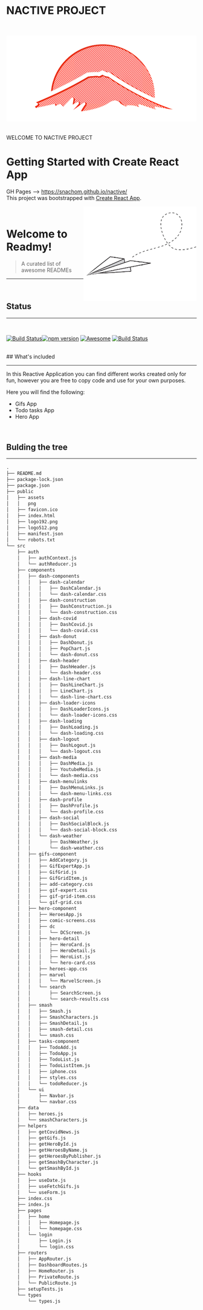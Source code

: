 # NACTIVE PROJECT
<br>

![Logo](./docs/logo192.png)

<br>
WELCOME TO NACTIVE PROJECT

<br>

# Getting Started with Create React App

GH Pages --> https://snachom.github.io/nactive/
<br/>
This project was bootstrapped with [Create React App](https://github.com/facebook/create-react-app).

<img src="./public/assets/resources/paper-airplane.png" width="300px" align="right" />

<br>

# Welcome to Readmy!

> A curated list of awesome READMEs
<hr>
<br>

## Status
<hr>
<br>

[![Build Status](https://img.shields.io/github/workflow/status/twbs/bootstrap/JS%20Tests/main?label=JS%20Tests&logo=github)](https://github.com/twbs/bootstrap/actions?query=workflow%3AJS+Tests+branch%3Amain)[![npm version](https://img.shields.io/npm/v/bootstrap)](https://www.npmjs.com/package/bootstrap) [![Awesome](https://cdn.rawgit.com/sindresorhus/awesome/d7305f38d29fed78fa85652e3a63e154dd8e8829/media/badge.svg)](https://github.com/sindresorhus/awesome#readme) [![Build Status](https://travis-ci.org/walternascimentobarroso/walternascimentobarroso.github.io.svg?branch=master)](https://travis-ci.org/walternascimentobarroso/walternascimentobarroso.github.io)

<br>
## What's included
<hr>

<p>In this Reactive Application you can find different works created only for fun, however you are free to copy code and use for your own purposes.</p>
<p>Here you will find the following:</p>

- Gifs App
- Todo tasks App
- Hero App 

<br>


## Bulding the tree
<hr>

```
.
├── README.md
├── package-lock.json
├── package.json
├── public
│   ├── assets
│   │   png
│   ├── favicon.ico
│   ├── index.html
│   ├── logo192.png
│   ├── logo512.png
│   ├── manifest.json
│   └── robots.txt
└── src
    ├── auth
    │   ├── authContext.js
    │   └── authReducer.js
    ├── components
    │   ├── dash-components
    │   │   ├── dash-calendar
    │   │   │   ├── DashCalendar.js
    │   │   │   └── dash-calendar.css
    │   │   ├── dash-construction
    │   │   │   ├── DashConstruction.js
    │   │   │   └── dash-construction.css
    │   │   ├── dash-covid
    │   │   │   ├── DashCovid.js
    │   │   │   └── dash-covid.css
    │   │   ├── dash-donut
    │   │   │   ├── DashDonut.js
    │   │   │   ├── PopChart.js
    │   │   │   └── dash-donut.css
    │   │   ├── dash-header
    │   │   │   ├── DashHeader.js
    │   │   │   └── dash-header.css
    │   │   ├── dash-line-chart
    │   │   │   ├── DashLineChart.js
    │   │   │   ├── LineChart.js
    │   │   │   └── dash-line-chart.css
    │   │   ├── dash-loader-icons
    │   │   │   ├── DashLoaderIcons.js
    │   │   │   └── dash-loader-icons.css
    │   │   ├── dash-loading
    │   │   │   ├── DashLoading.js
    │   │   │   └── dash-loading.css
    │   │   ├── dash-logout
    │   │   │   ├── DashLogout.js
    │   │   │   └── dash-logout.css
    │   │   ├── dash-media
    │   │   │   ├── DashMedia.js
    │   │   │   ├── YoutubeMedia.js
    │   │   │   └── dash-media.css
    │   │   ├── dash-menulinks
    │   │   │   ├── DashMenuLinks.js
    │   │   │   └── dash-menu-links.css
    │   │   ├── dash-profile
    │   │   │   ├── DashProfile.js
    │   │   │   └── dash-profile.css
    │   │   ├── dash-social
    │   │   │   ├── DashSocialBlock.js
    │   │   │   └── dash-social-block.css
    │   │   └── dash-weather
    │   │       ├── DashWeather.js
    │   │       └── dash-weather.css
    │   ├── gifs-component
    │   │   ├── AddCategory.js
    │   │   ├── GifExpertApp.js
    │   │   ├── GifGrid.js
    │   │   ├── GifGridItem.js
    │   │   ├── add-category.css
    │   │   ├── gif-expert.css
    │   │   ├── gif-grid-item.css
    │   │   └── gif-grid.css
    │   ├── hero-component
    │   │   ├── HeroesApp.js
    │   │   ├── comic-screens.css
    │   │   ├── dc
    │   │   │   └── DCScreen.js
    │   │   ├── hero-detail
    │   │   │   ├── HeroCard.js
    │   │   │   ├── HeroDetail.js
    │   │   │   ├── HeroList.js
    │   │   │   └── hero-card.css
    │   │   ├── heroes-app.css
    │   │   ├── marvel
    │   │   │   └── MarvelScreen.js
    │   │   └── search
    │   │       ├── SearchScreen.js
    │   │       └── search-results.css
    │   ├── smash
    │   │   ├── Smash.js
    │   │   ├── SmashCharacters.js
    │   │   ├── SmashDetail.js
    │   │   ├── smash-detail.css
    │   │   └── smash.css
    │   ├── tasks-component
    │   │   ├── TodoAdd.js
    │   │   ├── TodoApp.js
    │   │   ├── TodoList.js
    │   │   ├── TodoListItem.js
    │   │   ├── iphone.css
    │   │   ├── styles.css
    │   │   └── todoReducer.js
    │   └── ui
    │       ├── Navbar.js
    │       └── navbar.css
    ├── data
    │   ├── heroes.js
    │   └── smashCharacters.js
    ├── helpers
    │   ├── getCovidNews.js
    │   ├── getGifs.js
    │   ├── getHeroById.js
    │   ├── getHeroesByName.js
    │   ├── getHeroesByPublisher.js
    │   ├── getSmashByCharacter.js
    │   └── getSmashById.js
    ├── hooks
    │   ├── useDate.js
    │   ├── useFetchGifs.js
    │   └── useForm.js
    ├── index.css
    ├── index.js
    ├── pages
    │   ├── home
    │   │   ├── Homepage.js
    │   │   └── homepage.css
    │   └── login
    │       ├── Login.js
    │       └── login.css
    ├── routers
    │   ├── AppRouter.js
    │   ├── DashboardRoutes.js
    │   ├── HomeRouter.js
    │   ├── PrivateRoute.js
    │   └── PublicRoute.js
    ├── setupTests.js
    └── types
        └── types.js

```
